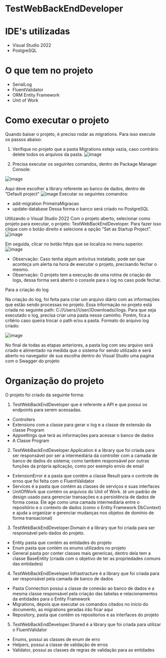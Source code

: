 # TestWebBackEndDeveloper

# IDE's utilizadas
- Visual Studio 2022
- PostgreSQL

# O que tem no projeto
- SerialLog
- FluentValidator
- ORM Entity Framework
- Unit of Work

# Como executar o projeto
Quando baixar o projeto, é preciso rodar as migrations. Para isso execute os passos abaixo:

1. Verifique no projeto que a pasta Migrations esteja vazia, caso contrário delete todos os arquivos da pasta.
![image](https://github.com/user-attachments/assets/58d90e48-a7a3-4ee2-a1ef-3fbec12e0ea1)

2. Precisa executar os seguintes comandos, dentro de Package Manager Console:

  ![image](https://github.com/user-attachments/assets/16815e76-ed94-455a-8326-d25f7e88a2e1)

  Aqui deve escolher a library referente ao banco de dados, dentro de "Default project"
  ![image](https://github.com/user-attachments/assets/897f2db9-e5cc-4f51-a673-59bc392f8209)
Executar os seguintes comandos:
- add-migration PrimeiraMigracao
- update-database
Dessa forma o banco será criado no PostgreSQL

Utilizando o Visual Studio 2022
Com o projeto aberto, selecionar como projeto para executar, o projeto: TestWebBackEndDeveloper. Para fazer isso clique com o botão direito e selecione a opção "Set as Startup Project".
![image](https://github.com/user-attachments/assets/bab5bb84-782f-407a-a585-6def3ac808ec)

Em seguida, clicar no botão https que se localiza no menu superior.
![image](https://github.com/user-attachments/assets/b43741fd-2713-44e6-8385-d64f6c1d5bba)

- Observação: Caso tenha algum antivírus instalado, pode ser que aconteça um alerta na hora de executar o projeto, precisando fechar o mesmo.
- Observação: O projeto tem a execução de uma rotina de criação de logs, dessa forma será aberto o console para o log no caso pode fechar.
 
Para a criação do log

Na criação do log, foi feita para criar um arquivo diário com as informações que estão sendo processas no projeto.
Essa informação no projeto está criada no seguinte path: C://Users//User//Downloads//logs. Para que seja executado o log, precisa criar uma pasta nesse caminho. Porém, fica a critério caso queira trocar o path e/ou a pasta.
Formato do arquivo log criado:

![image](https://github.com/user-attachments/assets/a024ef70-dee5-45d5-9b67-0e77ca5eba90)

No final de todas as etapas anteriores, a pasta log com seu arquivo será criado e alimentado na medida que o sistema for sendo utilizado e será aberto no navegador de sua escolha dentro do Visual Studio uma pagina com o Swagger do projeto

# Organização do projeto

O projeto foi criado da seguinte forma:

1. TestWebBackEndDeveloper que é referente a API e que possui os endpoints para serem acessadas.
- Controllers
- Extensions com a classe para gerar o log e a classe de extensão da classe Program
- Appsettings que terá as informações para acessar o banco de dados
- A Classe Program

2. TestWebBackEndDeveloper.Application é a library que foi criada para ser responsável por ser a intermediária da controller com a camada de banco de dados do sistema; como também responsável por outras funções da própria aplicação, como por exemplo envio de email
- ExtensionError é a pasta que contém a classe Result para o controle de erros que foi feita com o FluentValidator
- Services é a pasta que contém as classes de serviços e suas interfaces
- UnitOfWork que contém os arquivos do Unit of Work. (é um padrão de design usado para gerenciar transações e a persistência de dados de forma coesa. Ele age como uma camada intermediária entre o repositório e o contexto de dados (como o Entity Framework DbContext) e ajuda a organizar e gerenciar mudanças nos objetos de domínio de forma transacional)

3. TestWebBackEndDeveloper.Domain é a library que foi criada para ser responsável pelo dados do projeto.
- Entity pasta que contém as entidades do projeto
- Enum pasta que contém os enums utilizados no projeto
- General pasta por conter classes mais genericas, dentro dela tem a classe BaseEntity (criada com o objetivo de ter as propriedades comuns das entidades)

4. TestWebBackEndDeveloper.Infrastracture é a library que foi criada para ser responsável pela camada de banco de dados
- Pasta Connection possui a classe de conexão ao banco de dados e a mesma classe responsável pela criação das tabelas e relacionamentos da entidades para o Entity Framework
- Migrations, depois que executar os comandos citados no início do documento, as migrations geradas irão ficar aqui
- Repository, pasta que contém os repositorios e as interfaces do projeto

5. TestWebBackEndDeveloper.Shared é a library que foi criada para utilizar o FluentValidator
- Enums, possui as classes de enum de erro
- Helpers, possui a classe de validação de erros
- Validator, possui as classes de regras de validação para as entidades
